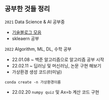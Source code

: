 ## 공부한 것들 정리
`2021` Data Science & AI 공부중
- [기술블로그 모음](https://github.com/seonggwonyoon/techblog)
- skleaern 공부

`2022` Algorithm, ML, DL, 수학 공부
- 22.01.08 ~ 백준 알고리즘으로 알고리즘 공부 시작
- 22.02.11 ~ 딥러닝 및 머신러닝, 논문 구현 해보기 
- 가상환경 생성 코드(터미널)
```
conda create -n 가상환경이름
```
- 22.02.20 `numpy quiz` 및 Ax=b 계산 코드 구현 
